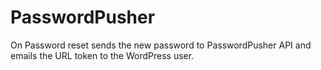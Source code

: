 # PasswordPusher
On Password reset sends the new password to PasswordPusher API and emails the URL token to the WordPress user.
